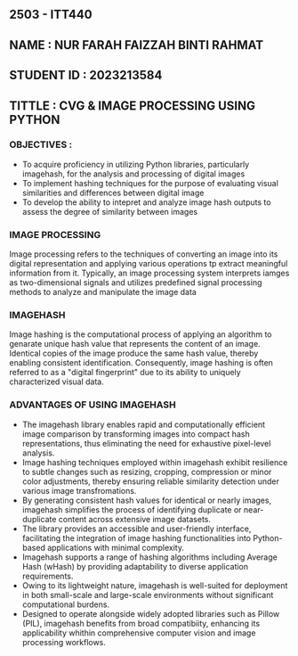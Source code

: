 ## 2503 - ITT440
## NAME : NUR FARAH FAIZZAH BINTI RAHMAT
## STUDENT ID : 2023213584 
## TITTLE : CVG & IMAGE PROCESSING USING PYTHON
### OBJECTIVES : 
* To acquire proficiency in utilizing Python libraries, particularly imagehash, for the analysis and processing of digital images
* To implement hashing techniques for the purpose of evaluating visual similarities and differences between digital image
* To develop the ability to intepret and analyze image hash outputs to assess the degree of similarity between images
### IMAGE PROCESSING 
Image processing refers to the techniques of converting an image into its digital representation and applying various operations tp extract meaningful information from it. Typically, an image processing system interprets iamges as two-dimensional signals and utilizes predefined signal processing methods to analyze and manipulate the image data
### IMAGEHASH
Image hashing is the computational process of applying an algorithm to genarate unique hash value that represents the content of an image. Identical copies of the image produce the same hash value, thereby enabling consistent identification. Consequently, image hashing is often referred to as a "digital fingerprint" due to its ability to uniquely characterized visual data.
### ADVANTAGES OF USING IMAGEHASH
* The imagehash library enables rapid and computationally efficient image comparison by transforming images into compact hash representations, thus eliminating the need for exhaustive pixel-level analysis.
* Image hashing techniques employed within imagehash exhibit resilience to subtle changes such as resizing, cropping, compression or minor color adjustments, thereby ensuring reliable similarity detection under various image transfromations.
* By generating consistent hash values for identical or nearly images, imagehash simplifies the process of identifying duplicate or near-duplicate content across extensive image datasets.
* The library provides an accessible and user-friendly interface, facilitating the integration of image hashing functionalities into Python-based applications with minimal complexity.
* Imagehash supports a range of hashing algorithms including Average Hash (wHash) by providing adaptability to diverse application requirements.
* Owing to its lightweight nature, imagehash is well-suited for deployment in both small-scale and large-scale environments without significant computational burdens.
* Designed to operate alongside widely adopted libraries such as Pillow (PIL), imagehash benefits from broad compatibiity, enhancing its applicability whithin comprehensive computer vision and image processing workflows.
